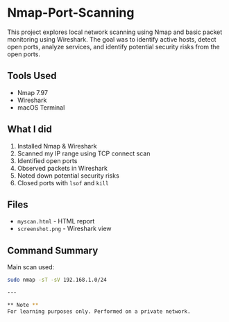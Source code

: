 # Nmap-Port-Scanning
This project explores local network scanning using Nmap and basic packet monitoring using Wireshark. The goal was to identify active hosts, detect open ports, analyze services, and identify potential security risks from the open ports.

## Tools Used

- Nmap 7.97
- Wireshark
- macOS Terminal

## What I did

1. Installed Nmap & Wireshark
2. Scanned my IP range using TCP connect scan
3. Identified open ports 
4. Observed packets in Wireshark
5. Noted down potential security risks
6. Closed ports with `lsof` and `kill`

## Files

- `myscan.html` - HTML report
- `screenshot.png` - Wireshark view

## Command Summary

Main scan used:
```bash
sudo nmap -sT -sV 192.168.1.0/24

---

** Note **
For learning purposes only. Performed on a private network.
